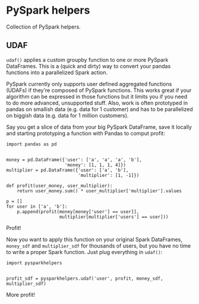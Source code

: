 # PySpark helpers

Collection of PySpark helpers.


## UDAF

`udaf()` applies a custom groupby function to one or more PySpark DataFrames.
This is a (quick and dirty) way to convert your pandas functions into a parallelized Spark action.

PySpark currently only supports user defined aggregated functions (UDAFs) if they're composed of PySpark functions.
This works great if your algorithm can be expressed in those functions but it limits you if you need to do more advanced, unsupported stuff.
Also, work is often prototyped in pandas on smallish data (e.g. data for 1 customer) and has to be parallelized on biggish data (e.g. data for 1 million customers).

Say you get a slice of data from your big PySpark DataFrame, save it locally and starting prototyping a function with Pandas to comput profit:

```{python}
import pandas as pd


money = pd.DataFrame({'user': ['a', 'a', 'a', 'b'],
                      'money': [1, 1, 1, 4]})
multiplier = pd.DataFrame({'user': ['a', 'b'], 
                           'multiplier': [1, -1]})
                           
def profit(user_money, user_multiplier):
    return user_money.sum() * user_multiplier['multiplier'].values
    
p = []
for user in ['a', 'b']:
    p.append(profit(money[money['user'] == user]], 
                    multiplier[multiplier['users'] == user]))
```

Profit!

Now you want to apply this function on your original Spark DataFrames, `money_sdf` and `multiplier_sdf` for thousands of users, but you have no time to write a proper Spark function.
Just plug everything in `udaf()`:

```{python}
import pysparkhelpers


profit_sdf = pysparkhelpers.udaf('user', profit, money_sdf, multiplier_sdf)
```

More profit!
